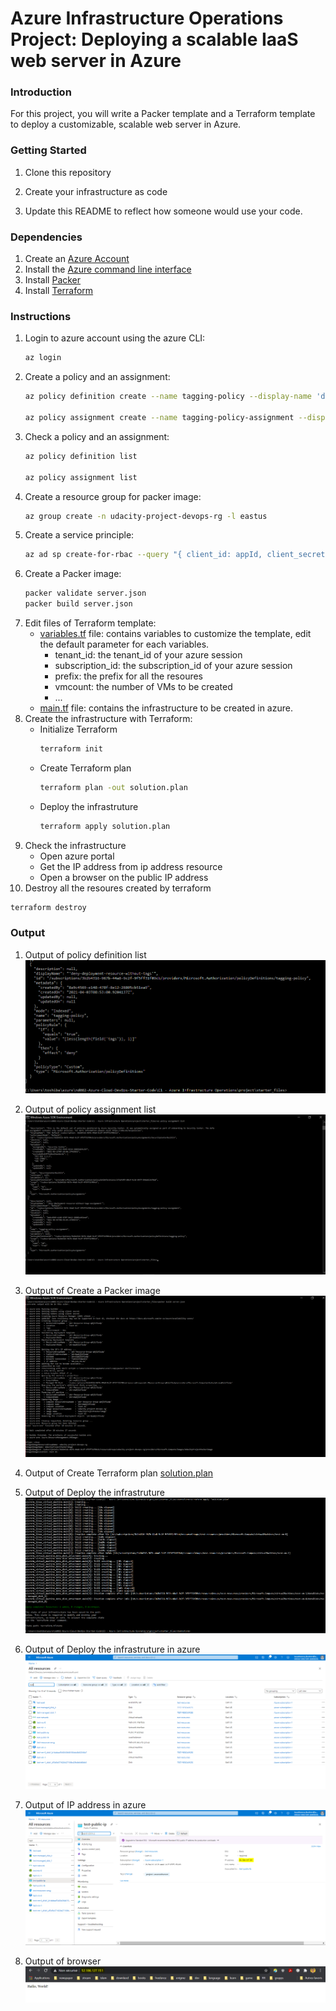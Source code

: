 # Azure Infrastructure Operations Project: Deploying a scalable IaaS web server in Azure

### Introduction
For this project, you will write a Packer template and a Terraform template to deploy a customizable, scalable web server in Azure.

### Getting Started
1. Clone this repository

2. Create your infrastructure as code

3. Update this README to reflect how someone would use your code.

### Dependencies
1. Create an [Azure Account](https://portal.azure.com) 
2. Install the [Azure command line interface](https://docs.microsoft.com/en-us/cli/azure/install-azure-cli?view=azure-cli-latest)
3. Install [Packer](https://www.packer.io/downloads)
4. Install [Terraform](https://www.terraform.io/downloads.html)

### Instructions
1. Login to azure account using the azure CLI:
    ``` bash
    az login 
    ```
2. Create a policy and an assignment: 
    ``` bash
    az policy definition create --name tagging-policy --display-name 'deny-deployment-resource-without-tags' --rules tagging-policy.json --mode Indexed

    az policy assignment create --name tagging-policy-assignment --display-name 'deny-deployment-resource-without-tags-assignment' --policy tagging-policy
    ```
3. Check a policy and an assignment: 
    ``` bash
    az policy definition list

    az policy assignment list
    ```
4. Create a resource group for packer image:
    ``` bash
    az group create -n udacity-project-devops-rg -l eastus
    ```
5. Create a service principle:
    ``` bash
    ​az ad sp create-for-rbac --query "{​​​​​ client_id: appId, client_secret: password, tenant_id: tenant }​​​​​"
    ```
6. Create a Packer image:
    ``` bash
    packer validate server.json
    packer build server.json
    ```
7. Edit files of Terraform template:
   - [variables.tf](variables.tf) file: contains variables to customize the template, edit the default parameter for each variables.
       - tenant_id: the tenant_id of your azure session
       - subscription_id: the subscription_id of your azure session
       - prefix: the prefix for all the resoures
       - vmcount: the number of VMs to be created
       - ...
   - [main.tf](main.tf) file: contains the infrastructure to be created in azure.
8. Create the infrastructure with Terraform:
   - Initialize Terraform
        ``` bash
        terraform init 
        ```
   - Create Terraform plan
        ``` bash
        terraform plan -out solution.plan 
        ```
   - Deploy the infrastruture
        ``` bash
        terraform apply solution.plan
        ```
9. Check the infrastructure
   - Open azure portal
   - Get the IP address from ip address resource
   - Open a browser on the public IP address
10. Destroy all the resoures created by terraform
   ``` bash
   terraform destroy 
   ```

### Output
1. Output of policy definition list
![pycharm1](tagging-policy-definition.png)

2. Output of policy assignment list
![pycharm1](tagging-policy.png)

3. Output of Create a Packer image
![pycharm1](packer.png)

4. Output of Create Terraform plan
[solution.plan](solution.plan)

5. Output of Deploy the infrastruture
![pycharm1](terraform.png)

6. Output of Deploy the infrastruture in azure
![pycharm1](azure.png)

7. Output of IP address in azure
![pycharm1](ipaddress.png)

8. Output of browser
![pycharm1](browser.png)
